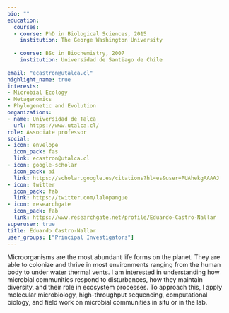 ```yaml
---
bio: ""
education:
  courses:
  - course: PhD in Biological Sciences, 2015
    institution: The George Washington University
    
  - course: BSc in Biochemistry, 2007
    institution: Universidad de Santiago de Chile
    
email: "ecastron@utalca.cl"
highlight_name: true
interests:
- Microbial Ecology
- Metagenomics
- Phylogenetic and Evolution
organizations:
- name: Universidad de Talca
  url: https://www.utalca.cl/
role: Associate professor
social:
- icon: envelope
  icon_pack: fas
  link: ecastron@utalca.cl
- icon: google-scholar
  icon_pack: ai
  link: https://scholar.google.es/citations?hl=es&user=PUAhekgAAAAJ
- icon: twitter
  icon_pack: fab
  link: https://twitter.com/lalopangue
- icon: researchgate  
  icon_pack: fab
  link: https://www.researchgate.net/profile/Eduardo-Castro-Nallar
superuser: true
title: Eduardo Castro-Nallar
user_groups: ["Principal Investigators"]
---
```

Microorganisms are the most abundant life forms on the planet. They are able to colonize and thrive in most environments ranging from the human body to under water thermal vents. I am interested in understanding how microbial communities respond to disturbances, how they maintain diversity, and their role in ecosystem processes. To approach this, I apply molecular microbiology, high-throughput sequencing, computational biology, and field work on microbial communities in situ or in the lab.
